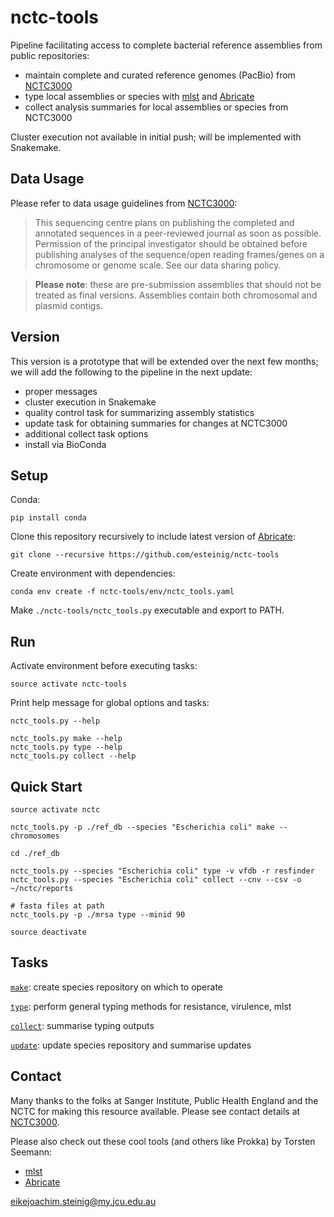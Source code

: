 # nctc-tools

Pipeline facilitating access to complete bacterial reference assemblies from public repositories:
* maintain complete and curated reference genomes (PacBio) from [NCTC3000](http://www.sanger.ac.uk/resources/downloads/bacteria/nctc/)
* type local assemblies or species with [mlst](https://github.com/tseemann/mlst) and [Abricate](https://github.com/tseemann/abricate)
* collect analysis summaries for local assemblies or species from NCTC3000

Cluster execution not available in initial push; will be implemented with Snakemake.

## Data Usage

Please refer to data usage guidelines from [NCTC3000](http://www.sanger.ac.uk/resources/downloads/bacteria/nctc/):

>This sequencing centre plans on publishing the completed and annotated sequences in a peer-reviewed journal as soon as possible. Permission of the principal investigator should be obtained before publishing analyses of the sequence/open reading frames/genes on a chromosome or genome scale. See our data sharing policy.

>**Please note**: these are pre-submission assemblies that should not be treated as final versions. Assemblies contain both chromosomal and plasmid contigs.

## Version

This version is a prototype that will be extended over the next few months; we will add the following to the pipeline in the next update:

* proper messages
* cluster execution in Snakemake
* quality control task for summarizing assembly statistics
* update task for obtaining summaries for changes at NCTC3000
* additional collect task options
* install via BioConda

## Setup

Conda:

```
pip install conda
```

Clone this repository recursively to include latest version of [Abricate](https://github.com/tseemann/abricate):

```
git clone --recursive https://github.com/esteinig/nctc-tools
```

Create environment with dependencies:

```
conda env create -f nctc-tools/env/nctc_tools.yaml
```

Make `./nctc-tools/nctc_tools.py` executable and export to PATH.

## Run

Activate environment before executing tasks:

```
source activate nctc-tools
```

Print help message for global options and tasks:

```
nctc_tools.py --help

nctc_tools.py make --help
nctc_tools.py type --help
nctc_tools.py collect --help
```

## Quick Start

```
source activate nctc

nctc_tools.py -p ./ref_db --species "Escherichia coli" make --chromosomes

cd ./ref_db

nctc_tools.py --species "Escherichia coli" type -v vfdb -r resfinder
nctc_tools.py --species "Escherichia coli" collect --cnv --csv -o ~/nctc/reports

# fasta files at path
nctc_tools.py -p ./mrsa type --minid 90 

source deactivate
```

## Tasks

[`make`](): create species repository on which to operate

[`type`](): perform general typing methods for resistance, virulence, mlst

[`collect`](): summarise typing outputs

[`update`](): update species repository and summarise updates

## Contact

Many thanks to the folks at Sanger Institute, Public Health England and the NCTC for making this resource available. Please see contact details at [NCTC3000](http://www.sanger.ac.uk/resources/downloads/bacteria/nctc/).

Please also check out these cool tools (and others like Prokka) by Torsten Seemann:

* [mlst](https://github.com/tseemann/mlst)
* [Abricate](https://github.com/tseemann/abricate)

eikejoachim.steinig@my.jcu.edu.au
